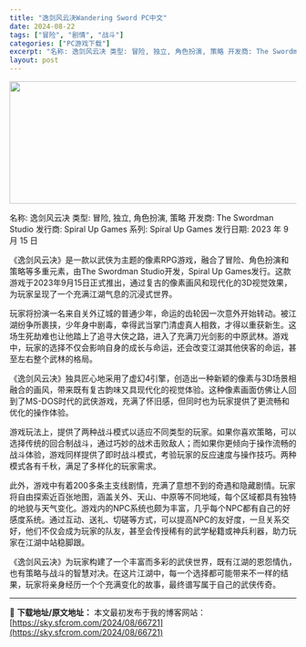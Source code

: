 ```yaml
---
title: "逸剑风云决Wandering Sword PC中文"
date: 2024-08-22
tags: ["冒险", "剧情", "战斗"]
categories: ["PC游戏下载"]
excerpt: "名称: 逸剑风云决 类型: 冒险, 独立, 角色扮演, 策略 开发商: The Swordman Studio 发行商: Spiral Up Games 系列: Spiral Up Games 发行日期: 2023 年 9 月 15 日 《逸剑风云决》是一款以武侠为主题的像素RPG游戏，融合了冒险、&hellip;"
layout: post
---
```


<img class="aligncenter size-full wp-image-66722" src="https://sky.sfcrom.com/wp-content/uploads/2024/08/202408220032546.webp" alt="" width="660" height="215" />

名称: 逸剑风云决
类型: 冒险, 独立, 角色扮演, 策略
开发商: The Swordman Studio
发行商: Spiral Up Games
系列: Spiral Up Games
发行日期: 2023 年 9 月 15 日

《逸剑风云决》是一款以武侠为主题的像素RPG游戏，融合了冒险、角色扮演和策略等多重元素，由The Swordman Studio开发，Spiral Up Games发行。这款游戏于2023年9月15日正式推出，通过复古的像素画风和现代化的3D视觉效果，为玩家呈现了一个充满江湖气息的沉浸式世界。

玩家将扮演一名来自关外辽城的普通少年，命运的齿轮因一次意外开始转动。被江湖纷争所裹挟，少年身中剧毒，幸得武当掌门清虚真人相救，才得以重获新生。这场生死劫难也让他踏上了追寻大侠之路，进入了充满刀光剑影的中原武林。游戏中，玩家的选择不仅会影响自身的成长与命运，还会改变江湖其他侠客的命运，甚至左右整个武林的格局。

《逸剑风云决》独具匠心地采用了虚幻4引擎，创造出一种新颖的像素与3D场景相融合的画风，带来既有复古韵味又具现代化的视觉体验。这种像素画面仿佛让人回到了MS-DOS时代的武侠游戏，充满了怀旧感，但同时也为玩家提供了更流畅和优化的操作体验。

游戏玩法上，提供了两种战斗模式以适应不同类型的玩家。如果你喜欢策略，可以选择传统的回合制战斗，通过巧妙的战术击败敌人；而如果你更倾向于操作流畅的战斗体验，游戏同样提供了即时战斗模式，考验玩家的反应速度与操作技巧。两种模式各有千秋，满足了多样化的玩家需求。

此外，游戏中有着200多条主支线剧情，充满了意想不到的奇遇和隐藏剧情。玩家将自由探索近百张地图，涵盖关外、天山、中原等不同地域，每个区域都具有独特的地貌与天气变化。游戏内的NPC系统也颇为丰富，几乎每个NPC都有自己的好感度系统。通过互动、送礼、切磋等方式，可以提高NPC的友好度，一旦关系交好，他们不仅会成为玩家的队友，甚至会传授稀有的武学秘籍或神兵利器，助力玩家在江湖中站稳脚跟。

《逸剑风云决》为玩家构建了一个丰富而多彩的武侠世界，既有江湖的恩怨情仇，也有策略与战斗的智慧对决。在这片江湖中，每一个选择都可能带来不一样的结果，玩家将亲身经历一个个充满变化的故事，最终谱写属于自己的武侠传奇。

---
📖 **下载地址/原文地址：** 本文最初发布于我的博客网站：[https://sky.sfcrom.com/2024/08/66721](https://sky.sfcrom.com/2024/08/66721)
